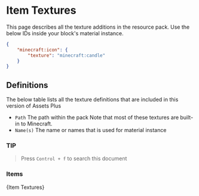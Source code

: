 # Item Textures

This page describes all the texture additions in the resource pack. Use the below IDs inside your block's material instance.

```json
{
    "minecraft:icon": {
        "texture": "minecraft:candle"
    }
}
```

## Definitions

The below table lists all the texture definitions that are included in this version of Assets Plus

- `Path` The path within the pack Note that most of these textures are built-in to Minecraft.
- `Name(s)` The name or names that is used for material instance

### TIP

> Press `Control + f` to search this document

### Items

{Item Textures}
